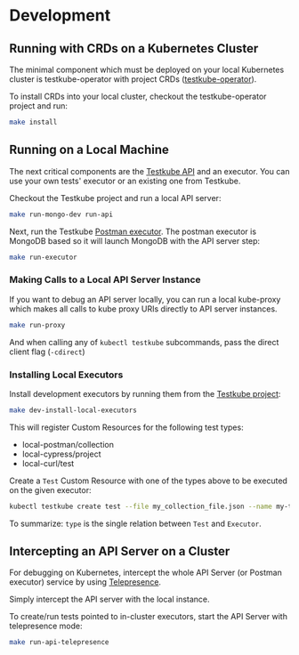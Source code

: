 # Development

## Running with CRDs on a Kubernetes Cluster

The minimal component which must be deployed on your local Kubernetes cluster is testkube-operator with project CRDs ([testkube-operator](https://github.com/kubeshop/testkube-operator)).

To install CRDs into your local cluster, checkout the testkube-operator project and run:

```sh
make install
```

## Running on a Local Machine

The next critical components are the [Testkube API](https://github.com/kubeshop/testkube) and an executor. You can use your own tests' executor or an existing one from Testkube.

Checkout the Testkube project and run a local API server:

```sh
make run-mongo-dev run-api
```

Next, run the Testkube [Postman executor](https://github.com/kubeshop/testkube-executor-postman). The postman executor is MongoDB based so it will launch MongoDB with the API server step:

```sh
make run-executor
```

### Making Calls to a Local API Server Instance

If you want to debug an API server locally, you can run a local kube-proxy which makes all calls to kube proxy URIs directly to API server instances.

```sh
make run-proxy
```

And when calling any of `kubectl testkube` subcommands, pass the direct client flag (`-cdirect`)

### Installing Local Executors

Install development executors by running them from the [Testkube project](https://github.com/kubeshop/testkube):

```sh
make dev-install-local-executors
```

This will register Custom Resources for the following test types:

- local-postman/collection
- local-cypress/project
- local-curl/test

Create a `Test` Custom Resource with one of the types above to be executed on the given executor:

```sh
kubectl testkube create test --file my_collection_file.json --name my-test-name --type local-postman/collection
```

To summarize: `type` is the single relation between `Test` and `Executor`.

## Intercepting an API Server on a Cluster

For debugging on Kubernetes, intercept the whole API Server (or Postman executor) service
by using [Telepresence](https://telepresence.io).

Simply intercept the API server with the local instance.

To create/run tests pointed to in-cluster executors, start the API Server with telepresence mode:

```sh
make run-api-telepresence
```
